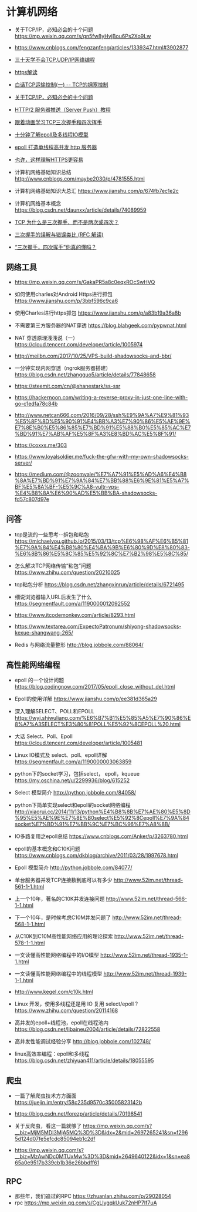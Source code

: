 # 计算机网络


- 关于TCP/IP，必知必会的十个问题 https://mp.weixin.qq.com/s/qn5fw8yHvjBou6Ps2Xo9Lw

- https://www.cnblogs.com/fengzanfeng/articles/1339347.html#3902877
- [三十天学不会TCP,UDP/IP网络编程](https://rogerzhu.gitbooks.io/-tcp-udp-ip/content/)
- [https解读](https://tls.ulfheim.net/)

- [白话TCP运输控制(一) -- TCP的拥塞控制](https://blog.csdn.net/zxm342698145/article/details/80998692)

- [关于TCP/IP，必知必会的十个问题](https://mp.weixin.qq.com/s/qn5fw8yHvjBou6Ps2Xo9Lw)
- [HTTP/2 服务器推送（Server Push）教程](http://www.ruanyifeng.com/blog/2018/03/http2_server_push.html)
- [跟着动画学习TCP三次握手和四次挥手](https://mp.weixin.qq.com/s/pSrKbVryn71kDVIXUtpXMA)
- [十分钟了解epoll及多线程IO模型](https://mp.weixin.qq.com/s/7s7INzemjLFr7pd9Rx03Ww)
- [epoll 打造单线程高并发 http 服务器](https://lemea.co/index.php/archives/106/)
- [也许，这样理解HTTPS更容易](http://showme.codes/2017-02-20/understand-https/)
- 计算机网络基础知识总结 http://www.cnblogs.com/maybe2030/p/4781555.html
- 计算机网络基础知识大总汇 https://www.jianshu.com/p/674fb7ec1e2c
- 计算机网络基本概念 https://blog.csdn.net/daunxx/article/details/74089959

- [TCP 为什么是三次握手，而不是两次或四次？](https://www.zhihu.com/question/24853633)
- [三次握手的误解与错误类比 (RFC 解读) ](https://juejin.im/post/5c37f36b518825261f7350fa)
- [“三次握手，四次挥手”你真的懂吗？ ](https://www.cnblogs.com/qcrao-2018/p/10182185.html)



## 网络工具

- https://mp.weixin.qq.com/s/GakaPR5a8c0eqxROcSwHVQ
- 如何使用charles对Android Https进行抓包 https://www.jianshu.com/p/3bbf596c9ca6
- 使用Charles进行https抓包 https://www.jianshu.com/p/a83b19a36a8b
- 不需要第三方服务器的NAT穿透 https://blog.blahgeek.com/pypwnat.html

- NAT 穿透原理浅浅说（一）
 https://cloud.tencent.com/developer/article/1005974
- http://meilbn.com/2017/10/25/VPS-build-shadowsocks-and-bbr/
- 一分钟实现内网穿透（ngrok服务器搭建） https://blog.csdn.net/zhangguo5/article/details/77848658
- https://steemit.com/cn/@shanestark/ss-ssr
- https://hackernoon.com/writing-a-reverse-proxy-in-just-one-line-with-go-c1edfa78c84b
- http://www.netcan666.com/2016/09/28/ssh%E9%9A%A7%E9%81%93%E5%8F%8D%E5%90%91%E4%BB%A3%E7%90%86%E5%AE%9E%E7%8E%B0%E5%86%85%E7%BD%91%E5%88%B0%E5%85%AC%E7%BD%91%E7%AB%AF%E5%8F%A3%E8%BD%AC%E5%8F%91/
- https://coxxs.me/303
- https://www.loyalsoldier.me/fuck-the-gfw-with-my-own-shadowsocks-server/
- https://medium.com/@zoomyale/%E7%A7%91%E5%AD%A6%E4%B8%8A%E7%BD%91%E7%9A%84%E7%BB%88%E6%9E%81%E5%A7%BF%E5%8A%BF-%E5%9C%A8-vultr-vps-%E4%B8%8A%E6%90%AD%E5%BB%BA-shadowsocks-fd57c807d97e

## 问答

- tcp是流的一些思考--拆包和粘包 https://michaelyou.github.io/2015/03/13/tcp%E6%98%AF%E6%B5%81%E7%9A%84%E4%B8%80%E4%BA%9B%E6%80%9D%E8%80%83-%E6%8B%86%E5%8C%85%E5%92%8C%E7%B2%98%E5%8C%85/
- 怎么解决TCP网络传输“粘包”问题 https://www.zhihu.com/question/20210025
- tcp粘包分析 https://blog.csdn.net/zhangxinrun/article/details/6721495
- 细说浏览器输入URL后发生了什么 https://segmentfault.com/a/1190000012092552
- https://www.itcodemonkey.com/article/8293.html
- https://www.textarea.com/ExpectoPatronum/shiyong-shadowsocks-kexue-shangwang-265/

- Redis 与网络流量整形 http://blog.jobbole.com/88064/



## 高性能网络编程


- epoll 的一个设计问题 https://blog.codingnow.com/2017/05/epoll_close_without_del.html

- Epoll的使用详解 https://www.jianshu.com/p/ee381d365a29

- 深入理解SELECT、POLL和EPOLL https://wyj.shiwuliang.com/%E6%B7%B1%E5%85%A5%E7%90%86%E8%A7%A3SELECT%E3%80%81POLL%E5%92%8CEPOLL%20.html
- 大话 Select、Poll、Epoll https://cloud.tencent.com/developer/article/1005481

- Linux IO模式及 select、poll、epoll详解 https://segmentfault.com/a/1190000003063859
- python下的socket学习，包括select， epoll，kqueue https://my.oschina.net/u/2299936/blog/615252
- Select 模型简介
 http://python.jobbole.com/84058/

- python下简单实现select和epoll的socket网络编程 http://xiaorui.cc/2014/11/13/python%E4%B8%8B%E7%AE%80%E5%8D%95%E5%AE%9E%E7%8E%B0select%E5%92%8Cepoll%E7%9A%84socket%E7%BD%91%E7%BB%9C%E7%BC%96%E7%A8%8B/

- IO多路复用之epoll总结 https://www.cnblogs.com/Anker/p/3263780.html
- epoll的基本概念和C10K问题 https://www.cnblogs.com/dkblog/archive/2011/03/28/1997678.html
- Epoll 模型简介
 http://python.jobbole.com/84077/
- 单台服务器并发TCP连接数到底可以有多少 http://www.52im.net/thread-561-1-1.html
- 上一个10年，著名的C10K并发连接问题 http://www.52im.net/thread-566-1-1.html
- 下一个10年，是时候考虑C10M并发问题了 http://www.52im.net/thread-568-1-1.html
- 从C10K到C10M高性能网络应用的理论探索 http://www.52im.net/thread-578-1-1.html
- 一文读懂高性能网络编程中的I/O模型 http://www.52im.net/thread-1935-1-1.html
- 一文读懂高性能网络编程中的线程模型 http://www.52im.net/thread-1939-1-1.html
- http://www.kegel.com/c10k.html

- Linux 开发，使用多线程还是用 IO 复用 select/epoll？ https://www.zhihu.com/question/20114168
- 高并发的epoll+线程池，epoll在线程池内 https://blog.csdn.net/libaineu2004/article/details/72822558

- 高并发性能调试经验分享 http://blog.jobbole.com/102748/

- linux高效率编程：epoll和多线程 https://blog.csdn.net/zhiyuan411/article/details/18055595

## 爬虫

- 一篇了解爬虫技术方方面面 https://juejin.im/entry/58c235d9570c35005823142b
- https://blog.csdn.net/forezp/article/details/70198541
- 关于反爬虫，看这一篇就够了 https://mp.weixin.qq.com/s?__biz=MjM5MDI3MjA5MQ%3D%3D&idx=2&mid=2697265241&sn=f2965d124d07fe5efcdc85094eb1c2df

- https://mp.weixin.qq.com/s?__biz=MzAwNDc0MTUxMw%3D%3D&mid=2649640122&idx=1&sn=ea865a0e9517b339cb1b36e26bbdff61


## RPC

- 那些年，我们追过的RPC https://zhuanlan.zhihu.com/p/29028054
- rpc https://mp.weixin.qq.com/s/CgLlygqkUuk72nHP7If7uA
